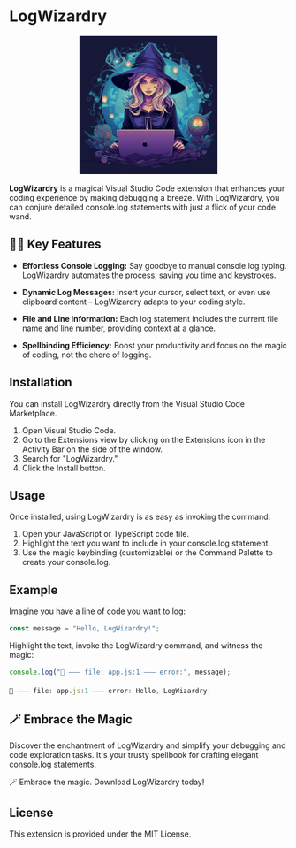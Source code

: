# LogWizardry

<p align="center">
  <img src="https://github.com/charrx/logwizardry/raw/main/assets/logwizardrylogo.png" width="250">
</p>

**LogWizardry** is a magical Visual Studio Code extension that enhances your coding experience by making debugging a breeze. With LogWizardry, you can conjure detailed console.log statements with just a flick of your code wand.

## 🧙‍♂️ Key Features

- **Effortless Console Logging:** Say goodbye to manual console.log typing. LogWizardry automates the process, saving you time and keystrokes.

- **Dynamic Log Messages:** Insert your cursor, select text, or even use clipboard content – LogWizardry adapts to your coding style.

- **File and Line Information:** Each log statement includes the current file name and line number, providing context at a glance.

- **Spellbinding Efficiency:** Boost your productivity and focus on the magic of coding, not the chore of logging.

## Installation

You can install LogWizardry directly from the Visual Studio Code Marketplace.

1. Open Visual Studio Code.
2. Go to the Extensions view by clicking on the Extensions icon in the Activity Bar on the side of the window.
3. Search for "LogWizardry."
4. Click the Install button.

## Usage

Once installed, using LogWizardry is as easy as invoking the command:

1. Open your JavaScript or TypeScript code file.
2. Highlight the text you want to include in your console.log statement.
3. Use the magic keybinding (customizable) or the Command Palette to create your console.log.

## Example

Imagine you have a line of code you want to log:

```javascript
const message = "Hello, LogWizardry!";
```

Highlight the text, invoke the LogWizardry command, and witness the magic:

```javascript
console.log("🌙 ――― file: app.js:1 ――― error:", message);

🌙 ――― file: app.js:1 ――― error: Hello, LogWizardry!
```

## 🪄 Embrace the Magic

Discover the enchantment of LogWizardry and simplify your debugging and code exploration tasks. It's your trusty spellbook for crafting elegant console.log statements.

🪄 Embrace the magic. Download LogWizardry today!

## License

This extension is provided under the MIT License.
